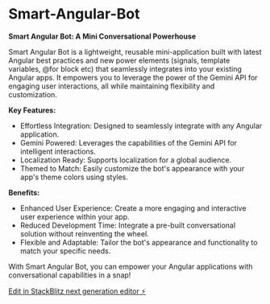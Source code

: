 # Smart-Angular-Bot

**Smart Angular Bot: A Mini Conversational Powerhouse**

Smart Angular Bot is a lightweight, reusable mini-application built with latest Angular best practices and new power elements (signals, template variables, @for block etc) that seamlessly integrates into your existing Angular apps. It empowers you to leverage the power of the Gemini API for engaging user interactions, all while maintaining flexibility and customization.

**Key Features:**

* Effortless Integration: Designed to seamlessly integrate with any Angular application.
* Gemini Powered: Leverages the capabilities of the Gemini API for intelligent interactions.
* Localization Ready: Supports localization for a global audience.
* Themed to Match: Easily customize the bot's appearance with your app's theme colors using styles.   

**Benefits:**

* Enhanced User Experience: Create a more engaging and interactive user experience within your app.
* Reduced Development Time: Integrate a pre-built conversational solution without reinventing the wheel.
* Flexible and Adaptable: Tailor the bot's appearance and functionality to match your specific needs.


With Smart Angular Bot, you can empower your Angular applications with conversational capabilities in a snap!

[Edit in StackBlitz next generation editor ⚡️](https://stackblitz.com/~/github.com/Nashwaay/Smart-Angular-Bot)